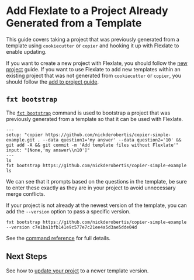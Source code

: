 # Add Flexlate to a Project Already Generated from a Template

This guide covers taking
 a project that was previously generated from a template using
`cookiecutter` or `copier` and hooking it up with Flexlate to enable updating.

If you want to create a new project with Flexlate, you should follow 
the [new project](new-project.md) guide.
If you want to use Flexlate to add new templates within an existing 
project that was not generated from `cookiecutter` or `copier`, you 
should follow the [add to project guide](add-to-project.md).

## `fxt bootstrap`

The [`fxt bootstrap`](../../commands.md#fxt-bootstrap) command is used
to bootstrap a project that was previously generated from a template
so that it can be used with Flexlate. 

```{run-git-terminal}
---
setup: "copier https://github.com/nickderobertis/copier-simple-example.git . --data question1='my answer' --data question2='10' && git add -A && git commit -m 'Add template files without Flexlate'"
input: "[None,'my answer\\n10']"
---
ls
fxt bootstrap https://github.com/nickderobertis/copier-simple-example
ls
```

We can see that it prompts based on the questions in the template, be 
sure to enter these exactly as they are in your project to avoid 
unnecessary merge conflicts.

If your project is not already at the newest version of the template,
you can add the `--version` option to pass a specific version.

```shell
fxt bootstrap https://github.com/nickderobertis/copier-simple-example --version c7e1ba1bfb141e9c577e7c21ee4a5d3ae5dde04d
```

See the [command reference](../../commands.md#fxt-bootstrap) for full details.

## Next Steps

See how to [update your projct](../updating.md) to a newer template version. 